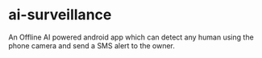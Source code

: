 # ai-surveillance
An Offline AI powered android app which can detect any human using the phone camera and send a SMS alert to the owner.
